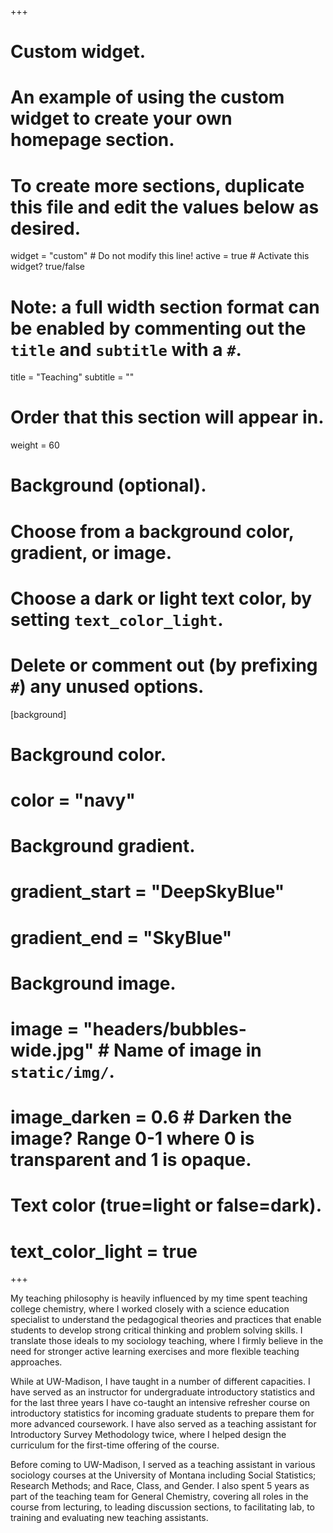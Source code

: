 +++
# Custom widget.
# An example of using the custom widget to create your own homepage section.
# To create more sections, duplicate this file and edit the values below as desired.
widget = "custom"  # Do not modify this line!
active = true  # Activate this widget? true/false

# Note: a full width section format can be enabled by commenting out the `title` and `subtitle` with a `#`.
title = "Teaching"
subtitle = ""

# Order that this section will appear in.
weight = 60

# Background (optional).
#   Choose from a background color, gradient, or image.
#   Choose a dark or light text color, by setting `text_color_light`.
#   Delete or comment out (by prefixing `#`) any unused options.
[background]
  # Background color.
  # color = "navy"
  
  # Background gradient.
  # gradient_start = "DeepSkyBlue"
  # gradient_end = "SkyBlue"
  
  # Background image.
  # image = "headers/bubbles-wide.jpg"  # Name of image in `static/img/`.
  # image_darken = 0.6  # Darken the image? Range 0-1 where 0 is transparent and 1 is opaque.

  # Text color (true=light or false=dark).
  # text_color_light = true
+++

My teaching philosophy is heavily influenced by my time spent teaching college chemistry, where I worked closely with a science education specialist to understand the pedagogical theories and practices that enable students to develop strong critical thinking and problem solving skills. I translate those ideals to my sociology teaching, where I firmly believe in the need for stronger active learning exercises and more flexible teaching approaches.

While at UW-Madison, I have taught in a number of different capacities. I have served as an instructor for undergraduate introductory statistics and for the last three years I have co-taught an intensive refresher course on introductory statistics for incoming graduate students to prepare them for more advanced coursework. I have also served as a teaching assistant for Introductory Survey Methodology twice, where I helped design the curriculum for the first-time offering of the course.

Before coming to UW-Madison, I served as a teaching assistant in various sociology courses at the University of Montana including Social Statistics; Research Methods; and Race, Class, and Gender. I also spent 5 years as part of the teaching team for General Chemistry, covering all roles in the course from lecturing, to leading discussion sections, to facilitating lab, to training and evaluating new teaching assistants.

